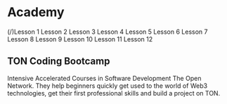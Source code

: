# Academy

(/)Lesson 1
Lesson 2
Lesson 3
Lesson 4
Lesson 5
Lesson 6
Lesson 7
Lesson 8
Lesson 9
Lesson 10
Lesson 11
Lesson 12

## TON Coding Bootcamp
Intensive Accelerated Courses in Software Development The Open Network. They help beginners quickly get used to the world of Web3 technologies, get their first professional skills and build a project on TON.
